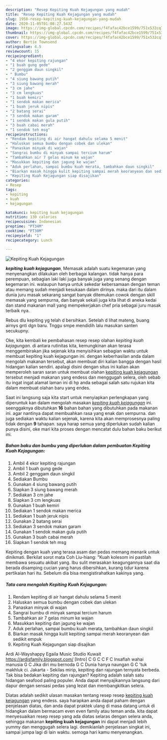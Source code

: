 ```yaml
---
description: "Resep Kepiting Kuah Kejagungan yang mudah"
title: "Resep Kepiting Kuah Kejagungan yang mudah"
slug: 1958-resep-kepiting-kuah-kejagungan-yang-mudah
date: 2020-11-05T01:08:27.543Z
image: https://img-global.cpcdn.com/recipes/f4fafac42bce1599/751x532cq70/kepiting-kuah-kejagungan-foto-resep-utama.jpg
thumbnail: https://img-global.cpcdn.com/recipes/f4fafac42bce1599/751x532cq70/kepiting-kuah-kejagungan-foto-resep-utama.jpg
cover: https://img-global.cpcdn.com/recipes/f4fafac42bce1599/751x532cq70/kepiting-kuah-kejagungan-foto-resep-utama.jpg
author: Bertie Townsend
ratingvalue: 4.5
reviewcount: 15
recipeingredient:
- "4 ekor kepiting rajungan"
- "1 buah gung gede"
- "2 genggam daun singkil"
- " Bumbu"
- "4 siung bawang putih"
- "3 siung bawang merah"
- "3 cm jahe"
- "3 cm lengkuas"
- "1 buah kemiri"
- "1 sendok makan merica"
- "1 buah jeruk nipis"
- "2 batang serai"
- "3 sendok makan garam"
- "1 sendok makan gula putih"
- "3 buah cabai merah"
- "1 sendok teh msg"
recipeinstructions:
- "Rendam kepiting di air hangat dahulu selama 5 menit"
- "Haluskan semua bumbu dengan cobek dan ulekan"
- "Panaskan minyak di wajan"
- "Sangrai bumbu di minyak sampai tercium harum"
- "Tambahkan air 7 gelas minum ke wajan"
- "Masukkan kepiting dan jagung ke wajan"
- "Aduk perlahan, sampai bumbu kuah merata, tambahkan daun singkil"
- "Biarkan masak hingga kulit kepiting sampai merah keoranyean dan sedikit empuk"
- "Kepiting Kuah Kejagungan siap disajikan"
categories:
- Resep
tags:
- kepiting
- kuah
- kejagungan

katakunci: kepiting kuah kejagungan 
nutrition: 130 calories
recipecuisine: Indonesian
preptime: "PT34M"
cooktime: "PT30M"
recipeyield: "1"
recipecategory: Lunch

---
```



![Kepiting Kuah Kejagungan](https://img-global.cpcdn.com/recipes/f4fafac42bce1599/751x532cq70/kepiting-kuah-kejagungan-foto-resep-utama.jpg)

<b><i>kepiting kuah kejagungan</i></b>, Memasak adalah suatu kegemaran yang menyenangkan dilakukan oleh berbagai kalangan. tidak hanya para perempuan, sebagian laki laki juga banyak juga yang senang dengan kegemaran ini. walaupun hanya untuk sekedar kebersamaan dengan teman atau memang sudah menjadi kesukaan dalam dirinya. maka dari itu dalam dunia juru masak sekarang sangat banyak ditemukan cowok dengan skill memasak yang sempurna, dan banyak sekali juga kita lihat di aneka kedai dan stand makanan mall yang mempekerjakan chef pria sebagai juru masak terbaik nya.

Rebus dlu kepiting yg telah d bersihkan. Setelah d lihat mateng, buang airnys gnti dgn baru. Tnggu smpe mendidih lalu masukan santen secukupny.

Oke, kita kembali ke pembahasan resep resep olahan <i>kepiting kuah kejagungan</i>. di antara rutinitas kita, kemungkinan akan terasa menggembirakan jika sejenak kita menyisihkan sebagian waktu untuk membuat kepiting kuah kejagungan ini. dengan keberhasilan anda dalam mengolah makanan tersebut, akan membuat diri kalian bangga dengan hasil hidangan kalian sendiri. apalagi disini dengan situs ini kalian akan memperoleh saran saran untuk membuat olahan <u>kepiting kuah kejagungan</u> tersebut menjadi makanan yang endess dan menggugah selera, oleh sebab itu ingat ingat alamat laman ini di hp anda sebagai salah satu rujukan kita dalam membuat olahan baru yang endes.


Saat ini langsung saja kita start untuk menyiapkan perlengkapan yang diperuntuk kan dalam mengolah masakan <u><i>kepiting kuah kejagungan</i></u> ini. seenggaknya dibutuhkan <b>16</b> bahan bahan yang dibutuhkan pada makanan ini. agar nantinya dapat membuahkan rasa yang enak dan sempurna. dan juga sediakan waktu kalian sejenak, karena kita akan memprosesnya paling tidak dengan <b>9</b> tahapan. saya harap semua yang diperlukan sudah kalian punya disini, oke mari kita proses dengan mencatat dulu bahan baku berikut ini.

<!--inarticleads1-->

##### Bahan baku dan bumbu yang diperlukan dalam pembuatan Kepiting Kuah Kejagungan:

1. Ambil 4 ekor kepiting rajungan
1. Ambil 1 buah gung gede
1. Ambil 2 genggam daun singkil
1. Sediakan  Bumbu
1. Gunakan 4 siung bawang putih
1. Siapkan 3 siung bawang merah
1. Sediakan 3 cm jahe
1. Siapkan 3 cm lengkuas
1. Gunakan 1 buah kemiri
1. Sediakan 1 sendok makan merica
1. Sediakan 1 buah jeruk nipis
1. Gunakan 2 batang serai
1. Sediakan 3 sendok makan garam
1. Gunakan 1 sendok makan gula putih
1. Gunakan 3 buah cabai merah
1. Siapkan 1 sendok teh msg


Kepiting dengan kuah yang terasa asam dan pedas memang menarik untuk dinikmati. Berkilat sorot mata Coh Liu-hiang: &#34;Kuah kolesom ini pastilah membawa sesuatu akibat yang. Ibu sulit merasakan keagungannya saat dia berada disamping cucian yang harus dibersihkan, kurang tidur karena pertikaian hari itu. Sebelum dia bisa mengistirahatkan kakinya yang. 

<!--inarticleads2-->

##### Tata cara mengolah Kepiting Kuah Kejagungan:

1. Rendam kepiting di air hangat dahulu selama 5 menit
1. Haluskan semua bumbu dengan cobek dan ulekan
1. Panaskan minyak di wajan
1. Sangrai bumbu di minyak sampai tercium harum
1. Tambahkan air 7 gelas minum ke wajan
1. Masukkan kepiting dan jagung ke wajan
1. Aduk perlahan, sampai bumbu kuah merata, tambahkan daun singkil
1. Biarkan masak hingga kulit kepiting sampai merah keoranyean dan sedikit empuk
1. Kepiting Kuah Kejagungan siap disajikan


Ardi Al-Wayshappy Egaila Music Studio Kuwait https://ardisfamily.blogspot.com/ [Intro] C G C C F C Insaflah wahai manusia G C Jika diri mu bernoda G C Dunia hanya naungan G C &#39;tuk makhluk ci. Jakarta - Sekilas mirip, kepiting dan rajungan ternyata berbeda. Tak bisa bedakan kepiting dan rajungan? Kepiting adalah salah satu hidangan seafood paling populer. Anda dapat menyajikannya langsung dari dapur dengan sensasi pedas yang lezat dan membangkitkan selera. 

Diatas adalah sedikit ulasan masakan tentang resep resep <u>kepiting kuah kejagungan</u> yang endess. saya harapkan anda dapat paham dengan penjelasan diatas, dan anda dapat praktek ulang di masa datang untuk di hidangkan dalam bermacam even even family atau teman anda. kita dapat menyesuaikan resep resep yang ada diatas selaras dengan selera anda, sehingga makanan <b>kepiting kuah kejagungan</b> ini dapat menjadi lebih yummy dan menggugah selera lagi. demikianlah penjelasan singkat ini, sampai jumpa lagi di lain waktu. semoga hari kamu menyenangkan.
